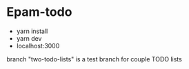# Epam-todo

* yarn install
* yarn dev
* localhost:3000

branch "two-todo-lists" is a test branch for couple TODO lists

